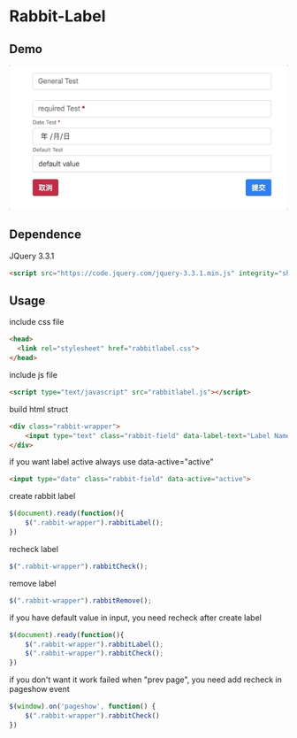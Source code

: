 # Rabbit-Label

## Demo
![](assets/demo.gif)


## Dependence

JQuery 3.3.1
```html
<script src="https://code.jquery.com/jquery-3.3.1.min.js" integrity="sha256-FgpCb/KJQlLNfOu91ta32o/NMZxltwRo8QtmkMRdAu8=" crossorigin="anonymous"></script>
```
## Usage
 
include css file 
```html
<head>
  <link rel="stylesheet" href="rabbitlabel.css">
</head>
```

include js file 
```html
<script type="text/javascript" src="rabbitlabel.js"></script>
```

build html struct
```html
<div class="rabbit-wrapper">
    <input type="text" class="rabbit-field" data-label-text="Label Name">
</div>
```

if you want label active always use data-active="active"
```html
<input type="date" class="rabbit-field" data-active="active">
```

create rabbit label 
```js
$(document).ready(function(){
    $(".rabbit-wrapper").rabbitLabel();
})
```

recheck label  
```js
$(".rabbit-wrapper").rabbitCheck();
```

remove label 
```js
$(".rabbit-wrapper").rabbitRemove();
```

if you have default value in input, you need recheck after create label
```js
$(document).ready(function(){
    $(".rabbit-wrapper").rabbitLabel();
    $(".rabbit-wrapper").rabbitCheck();
})
```

if you don't want it work failed when "prev page", you need add recheck in pageshow event 
```js
$(window).on('pageshow', function() {
    $(".rabbit-wrapper").rabbitCheck()
})
```




